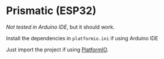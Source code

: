 # Prismatic (ESP32)
*Not tested in Arduino IDE*, but it should work.

Install the dependencies in ```platformio.ini``` if using Arduino IDE

Just import the project if using [PlatformIO](https://platformio.org/).